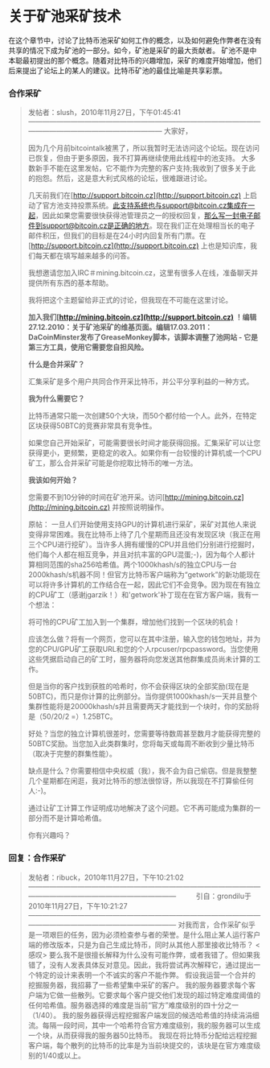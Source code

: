 # 关于矿池采矿技术

在这个章节中，讨论了比特币池采矿如何工作的概念，以及如何避免作弊者在没有共享的情况下成为矿池的一部分。如今，矿池是采矿的最大贡献者。
矿池不是中本聪最初提出的那个概念。随着对比特币的兴趣增加，采矿的难度开始增加，他们后来提出了论坛上的某人的建议。比特币矿池的最佳比喻是共享彩票。

### 合作采矿

> 发帖者：slush，2010年11月27日，下午01:45:41
> ————————————————————————————————————————————————————
> 大家好，
>
> 因为几个月前bitcointalk被黑了，所以我暂时无法访问这个论坛。现在访问已恢复，但由于更多原因，我不打算再继续使用此线程中的池支持。
大多数新手不能在这里发帖，它不能作为完整的客户支持;我收到了很多关于此的抱怨。然后，这是意大利式风格的论坛，很难跟进讨论。
>
> 几天前我们在[http://support.bitcoin.cz](http://support.bitcoin.cz) 上启动了官方池支持投票系统。此支持系统也与support@bitcoin.cz集成在一起，因此如果您需要很快获得池管理员之一的授权回复，那么写一封电子邮件到support@bitcoin.cz是正确的地方。现在我们正在处理相当长的电子邮件积压，但我们的目标是在24小时内回复所有门票。在[http://support.bitcoin.cz](http://support.bitcoin.cz) 上也是知识库，我们每天都在填写越来越多的问答。
>
> 我想邀请您加入IRC＃mining.bitcoin.cz，这里有很多人在线，准备聊天并提供所有东西的基本帮助。
>
> 我将把这个主题留给非正式的讨论，但我现在不可能在这里讨论。
>
> **加入我们[http://mining.bitcoin.cz](http://support.bitcoin.cz) ！编辑27.12.2010：关于矿池采矿的维基页面。编辑17.03.2011：DaCoinMinster发布了GreaseMonkey脚本，该脚本调整了池网站 - 它是第三方工具，使用它需要您自担风险。**
>
> **什么是合并采矿？**
>
> 汇集采矿是多个用户共同合作开采比特币，并公平分享利益的一种方式。
>
> **我为什么需要它？**
> 
> 比特币通常只能一次创建50个大块，而50个都付给一个人。此外，在特定区块获得50BTC的竞赛非常具有竞争性。
>
> 如果您自己开始采矿，可能需要很长时间才能获得回报。汇集采矿可以让您获得更小，更频繁，更稳定的收入。如果你有一台较慢的计算机或一个CPU矿工，那么合并采矿可能是你挖取比特币的唯一方法。
>
> **我该如何开始？**
>
> 您需要不到10分钟的时间在矿池开采。访问[http://mining.bitcoin.cz](http://mining.bitcoin.cz) 并按照说明操作。
>
> 原帖：
> 一旦人们开始使用支持GPU的计算机进行采矿，采矿对其他人来说变得非常困难。我在比特币上待了几个星期而且还没有发现区块（我正在用三个CPU进行挖矿）。当许多人拥有缓慢的CPU并且他们分别进行挖掘时，他们每个人都在相互竞争，并且对抗丰富的GPU混蛋;-)，因为每个人都计算相同范围的sha256哈希值。两个1000khash/s的独立CPU与一台2000khash/s机器不同！但官方比特币客户端称为“getwork”的新功能现在可以将许多计算机的工作结合在一起，因此它们不会竞争。因为现在有独立的CPU矿工（感谢jgarzik！）和'getwork'补丁现在在官方客户端，我有一个想法：
>
> 将可怜的CPU矿工加入到一个集群，增加他们找到一个区块的机会！
>
> 应该怎么做？将有一个网页，您可以在其中注册，输入您的钱包地址，并为您的CPU/GPU矿工获取URL和您的个人rpcuser/rpcpassword。当您使用这些凭据启动自己的矿工时，服务器将向您发送其他群集成员尚未计算的工作。
>
> 但是当你的客户找到获胜的哈希时，你不会获得区块的全部奖励(现在是50BTC)，而只是你计算的比例部分。当你提供1000khash/s一天并且整个集群性能将是20000khash/s并且需要两天才能找到一个块时，你的奖励将是（50/20/2 =）1.25BTC。
>
> 好处？当您的独立计算机很差时，您需要等待数周甚至数月才能获得完整的50BTC奖励。当您加入此类群集时，您将每天或每周不断收到少量比特币（取决于完整的群集性能）。
>
> 缺点是什么？你需要相信中央权威（我），我不会为自己偷窃。但是我整整几个星期都在闲逛，我对比特币的想法很惊讶，所以我现在不打算偷任何人:-)。
>
> 通过让矿工计算工作证明成功地解决了这个问题。它不再可能成为集群的一部分而不是计算哈希值。
>
> 你有兴趣吗？

### 回复：合作采矿

> 发帖者：ribuck，2010年11月27日，下午10:21:02
> ——————————————————————————————————————————————————————
> &emsp; &emsp; 引自：grondilu于2010年11月27日，下午10:21:27
> ——————————————————————————————————————————————————————
对我而言，合作采矿似乎是一项艰巨的任务，因为必须检查参与者的荣誉。是什么阻止某人运行客户端的修改版本，只是为自己生成比特币，同时从其他人​​那里接收比特币？
<感叹>
要么我不是很擅长解释为什么没有可能作弊，或者我错了。但如果我错了，没有人发表具体反对意见。因此，我将尝试再次解释它，通过提出一个特定的设计来表明一个不诚实的客户不能作弊。
假设我运营一个合并的挖掘服务器，我招募了一些希望集中采矿的客户。
我的服务器要求每个客户端为它做一些散列。它要求每个客户提交他们发现的超过特定难度阈值的任何哈希值。服务器选择的难度是当前“官方”难度级别的四十分之一（1/40）。
我的服务器获得远程挖掘客户端发回的候选哈希值的持续涓涓细流。每隔一段时间，其中一个哈希符合官方难度级别，我的服务器可以生成一个块，从而获得我的服务器50比特币。
我现在将比特币分配给远程挖掘客户端，每个散列的比特币的比率是为当前块提交的，该块是在官方难度级别的1/40或以上。


